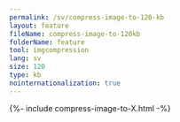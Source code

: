 ```yaml
---
permalink: /sv/compress-image-to-120-kb
layout: feature
fileName: compress-image-to-120kb
folderName: feature
tool: imgcompression
lang: sv
size: 120
type: kb
nointernationalization: true
---
```

{%- include compress-image-to-X.html -%}       
